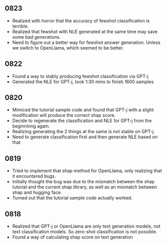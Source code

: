 
## 0823
- Realized with horror that the accuracy of fewshot classification is terrible.
- Realized that fewshot with NLE generated at the same time may save some bad generations.
- Need to figure out a better way for fewshot answer generation. Unless we switch to OpenLlama, which seemed to be better.

## 0822
- Found a way to stably producing fewshot classification via GPT-j
- Generated the NLE for GPT-j, took 1:30 mins to finish 1600 samples

## 0820
- Mimiced the tutorial sample code and found that GPT-j with a slight modification will produce the correct shap score.
- Decide to regenerate the classification and NLE for GPT-j from the beginninng again.
- Realizing generating the 2 things at the same is not stable on GPT-j.
- Need to generate classification first and then generate NLE based on that

## 0819
- Tried to implement that shap method for OpenLlama, only realizing that it encountered bugs.
- Initially thought the bug was due to the mismatch between the shap tutorial and the current shap library, as well as an mismatch between shap and hugging face.
- Turned out that the tutorial sample code actually worked.

## 0818
- Realized that GPT-j or OpenLlama are only text generation models, not text classification models. So zero-shot classification is not possible.
- Found a way of calculating shap score on text generation